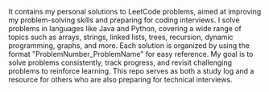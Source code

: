 It contains my personal solutions to LeetCode problems, aimed at improving my problem-solving skills and preparing for coding interviews. 
I solve problems in languages like Java and Python, covering a wide range of topics such as arrays, strings, linked lists, trees, recursion, dynamic programming, graphs, and more. 
Each solution is organized by  using the format "ProblemNumber_ProblemName" for easy reference. 
My goal is to solve problems consistently, track progress, and revisit challenging problems to reinforce learning. 
This repo serves as both a study log and a resource for others who are also preparing for technical interviews.








